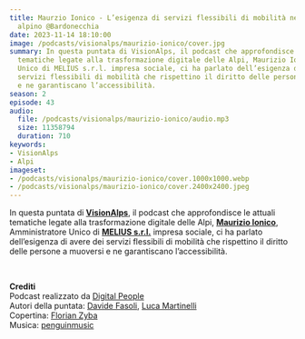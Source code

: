 ```yaml
---
title: Maurzio Ionico - L’esigenza di servizi flessibili di mobilità nel contesto
  alpino @Bardonecchia
date: 2023-11-14 18:10:00
image: /podcasts/visionalps/maurizio-ionico/cover.jpg
summary: In questa puntata di VisionAlps, il podcast che approfondisce le attuali
  tematiche legate alla trasformazione digitale delle Alpi, Maurizio Ionico, Amministratore
  Unico di MELIUS s.r.l. impresa sociale, ci ha parlato dell’esigenza di avere dei
  servizi flessibili di mobilità che rispettino il diritto delle persone a muoversi
  e ne garantiscano l’accessibilità.
season: 2
episode: 43
audio:
  file: /podcasts/visionalps/maurizio-ionico/audio.mp3
  size: 11358794
  duration: 710
keywords:
- VisionAlps
- Alpi
imageset:
- /podcasts/visionalps/maurizio-ionico/cover.1000x1000.webp
- /podcasts/visionalps/maurizio-ionico/cover.2400x2400.jpeg
---
```


In questa puntata di **[VisionAlps](https://www.visionalps.com/)**, il podcast che approfondisce le attuali tematiche legate alla trasformazione digitale delle Alpi, [**Maurizio Ionico**](https://www.linkedin.com/in/maurizio-ionico-b65718a6), Amministratore Unico di [**MELIUS s.r.l.**](https://www.innovalp.tv/chi-siamo/) impresa sociale, ci ha parlato dell’esigenza di avere dei servizi flessibili di mobilità che rispettino il diritto delle persone a muoversi e ne garantiscano l’accessibilità.

<br>

**Crediti**<br>
Podcast realizzato da [Digital People](https://w3id.org/digitalpeople)<br>
Autori della puntata: [Davide Fasoli](https://www.linkedin.com/in/davide-fasoli-2b3246179/), [Luca Martinelli](https://www.linkedin.com/in/luca-martinelli/)<br>
Copertina: [Florian Zyba](https://www.linkedin.com/in/florian-zyba/)<br>
Musica: [penguinmusic](https://pixabay.com/users/penguinmusic-24940186/)